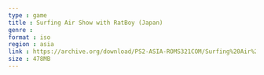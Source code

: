 ```yaml
---
type : game
title : Surfing Air Show with RatBoy (Japan)
genre : 
format : iso
region : asia
link : https://archive.org/download/PS2-ASIA-ROMS321COM/Surfing%20Air%20Show%20with%20RatBoy%20%28Japan%29.7z
size : 478MB
---
```


